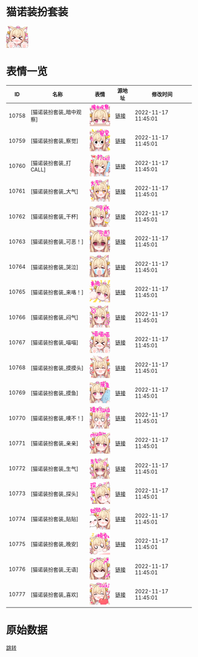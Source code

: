 # 猫诺装扮套装

<img src="./cover.png" height="60" alt="cover" />

# 表情一览

|ID|名称|表情|源地址|修改时间|
|----|----|----|----|----|
|10758|[猫诺装扮套装_暗中观察]|<img src="./pic/010758_%5B猫诺装扮套装_暗中观察%5D.png" height="60" alt="暗中观察"/>|[链接](http://i0.hdslb.com/bfs/emote/128f26232e25a17afd2c6c4fe56cc96f870807a8.png)|2022-11-17 11:45:01|
|10759|[猫诺装扮套装_察觉]|<img src="./pic/010759_%5B猫诺装扮套装_察觉%5D.png" height="60" alt="察觉"/>|[链接](http://i0.hdslb.com/bfs/emote/41bced5d965500a897e312f7e10b9f355a63e7ae.png)|2022-11-17 11:45:01|
|10760|[猫诺装扮套装_打CALL]|<img src="./pic/010760_%5B猫诺装扮套装_打CALL%5D.png" height="60" alt="打CALL"/>|[链接](http://i0.hdslb.com/bfs/emote/af9566ebf8143c22e497b60b2759da2546acca0b.png)|2022-11-17 11:45:01|
|10761|[猫诺装扮套装_大气]|<img src="./pic/010761_%5B猫诺装扮套装_大气%5D.png" height="60" alt="大气"/>|[链接](http://i0.hdslb.com/bfs/emote/568ac3a210328035cfd149fd64716da58ba01e1b.png)|2022-11-17 11:45:01|
|10762|[猫诺装扮套装_干杯]|<img src="./pic/010762_%5B猫诺装扮套装_干杯%5D.png" height="60" alt="干杯"/>|[链接](http://i0.hdslb.com/bfs/emote/cef32b4dbfbe560bd053b3331ced465088de1024.png)|2022-11-17 11:45:01|
|10763|[猫诺装扮套装_可恶！]|<img src="./pic/010763_%5B猫诺装扮套装_可恶！%5D.png" height="60" alt="可恶！"/>|[链接](http://i0.hdslb.com/bfs/emote/a37898e8f951d15e8135c1eab39e01ddcad1293c.png)|2022-11-17 11:45:01|
|10764|[猫诺装扮套装_哭泣]|<img src="./pic/010764_%5B猫诺装扮套装_哭泣%5D.png" height="60" alt="哭泣"/>|[链接](http://i0.hdslb.com/bfs/emote/0d9c8ba998aef4c4ead3fa49dce9de21421ea616.png)|2022-11-17 11:45:01|
|10765|[猫诺装扮套装_来咯！]|<img src="./pic/010765_%5B猫诺装扮套装_来咯！%5D.png" height="60" alt="来咯！"/>|[链接](http://i0.hdslb.com/bfs/emote/1434651f8825f52d7b9314df7bda64064d6c593a.png)|2022-11-17 11:45:01|
|10766|[猫诺装扮套装_闷气]|<img src="./pic/010766_%5B猫诺装扮套装_闷气%5D.png" height="60" alt="闷气"/>|[链接](http://i0.hdslb.com/bfs/emote/41e5ede092d370efabbce5c93d4c6ba42e0277c5.png)|2022-11-17 11:45:01|
|10767|[猫诺装扮套装_喵喵]|<img src="./pic/010767_%5B猫诺装扮套装_喵喵%5D.png" height="60" alt="喵喵"/>|[链接](http://i0.hdslb.com/bfs/emote/f0759621da3f3e92ab6c62a43e028a5f15aae8f3.png)|2022-11-17 11:45:01|
|10768|[猫诺装扮套装_摸摸头]|<img src="./pic/010768_%5B猫诺装扮套装_摸摸头%5D.png" height="60" alt="摸摸头"/>|[链接](http://i0.hdslb.com/bfs/emote/11b4e21223abbec373f1ce946429a3f0c057cadd.png)|2022-11-17 11:45:01|
|10769|[猫诺装扮套装_摸鱼]|<img src="./pic/010769_%5B猫诺装扮套装_摸鱼%5D.png" height="60" alt="摸鱼"/>|[链接](http://i0.hdslb.com/bfs/emote/0922ddf7fbc6acf50a2b1b81160bbbe2cb5cdfd8.png)|2022-11-17 11:45:01|
|10770|[猫诺装扮套装_噢不！]|<img src="./pic/010770_%5B猫诺装扮套装_噢不！%5D.png" height="60" alt="噢不！"/>|[链接](http://i0.hdslb.com/bfs/emote/0481f24a134bb4c5cc01d7f4a30db9c5285da218.png)|2022-11-17 11:45:01|
|10771|[猫诺装扮套装_亲亲]|<img src="./pic/010771_%5B猫诺装扮套装_亲亲%5D.png" height="60" alt="亲亲"/>|[链接](http://i0.hdslb.com/bfs/emote/84c9decefcc1185d33d9dbec758b1943126a827d.png)|2022-11-17 11:45:01|
|10772|[猫诺装扮套装_生气]|<img src="./pic/010772_%5B猫诺装扮套装_生气%5D.png" height="60" alt="生气"/>|[链接](http://i0.hdslb.com/bfs/emote/177dc01ecc4b78687d113c18868110a26bc05876.png)|2022-11-17 11:45:01|
|10773|[猫诺装扮套装_探头]|<img src="./pic/010773_%5B猫诺装扮套装_探头%5D.png" height="60" alt="探头"/>|[链接](http://i0.hdslb.com/bfs/emote/d81111c4ca04bb7ca42704b718aa0afe4a2113f8.png)|2022-11-17 11:45:01|
|10774|[猫诺装扮套装_贴贴]|<img src="./pic/010774_%5B猫诺装扮套装_贴贴%5D.png" height="60" alt="贴贴"/>|[链接](http://i0.hdslb.com/bfs/emote/128fe9a17e7ef0c00cb1e2235916b60f70aad9f7.png)|2022-11-17 11:45:01|
|10775|[猫诺装扮套装_晚安]|<img src="./pic/010775_%5B猫诺装扮套装_晚安%5D.png" height="60" alt="晚安"/>|[链接](http://i0.hdslb.com/bfs/emote/0f1e6308e989cfb06083157da613a09638d6be9a.png)|2022-11-17 11:45:01|
|10776|[猫诺装扮套装_无语]|<img src="./pic/010776_%5B猫诺装扮套装_无语%5D.png" height="60" alt="无语"/>|[链接](http://i0.hdslb.com/bfs/emote/85f9fc1092895daded6a77015e27b422233550ac.png)|2022-11-17 11:45:01|
|10777|[猫诺装扮套装_喜欢]|<img src="./pic/010777_%5B猫诺装扮套装_喜欢%5D.png" height="60" alt="喜欢"/>|[链接](http://i0.hdslb.com/bfs/emote/0c80f32b050662c7e511fd8a0aadef8ff9b4ce91.png)|2022-11-17 11:45:01|

# 原始数据

[跳转](./raw.json)

